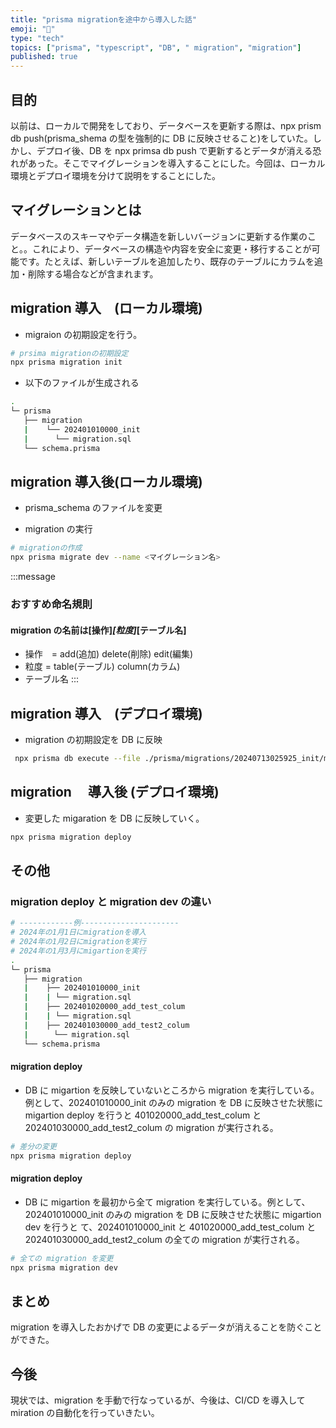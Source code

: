 ```yaml
---
title: "prisma migrationを途中から導入した話"
emoji: "🐡"
type: "tech"
topics: ["prisma", "typescript", "DB", " migration", "migration"]
published: true
---
```


## 目的

以前は、ローカルで開発をしており、データベースを更新する際は、npx prism db push(prisma_shema の型を強制的に DB に反映させること)をしていた。しかし、デプロイ後、DB を npx primsa db push で更新するとデータが消える恐れがあった。そこでマイグレーションを導入することにした。今回は、ローカル環境とデプロイ環境を分けて説明をすることにした。

## マイグレーションとは

データベースのスキーマやデータ構造を新しいバージョンに更新する作業のこと。。これにより、データベースの構造や内容を安全に変更・移行することが可能です。たとえば、新しいテーブルを追加したり、既存のテーブルにカラムを追加・削除する場合などが含まれます。

## migration 導入　(ローカル環境)

- migraion の初期設定を行う。

```bash
# prsima migrationの初期設定
npx prisma migration init
```

- 以下のファイルが生成される

```bash
.
└─ prisma
   ├── migration
   |    └── 202401010000_init
   |      └── migration.sql
   └── schema.prisma
```

## migration 導入後(ローカル環境)

- prisma_schema のファイルを変更

- migration の実行

```bash
# migrationの作成
npx prisma migrate dev --name <マイグレーション名>
```

:::message

### おすすめ命名規則

#### migration の名前は[操作]_[粒度]_[テーブル名]

- 操作　= add(追加) delete(削除) edit(編集)
- 粒度 = table(テーブル) column(カラム)
- テーブル名
  :::

## migration 導入　(デプロイ環境)

- migration の初期設定を DB に反映

```bash
 npx prisma db execute --file ./prisma/migrations/20240713025925_init/migration.sql
```

## migration 　導入後 (デプロイ環境)

- 変更した migaration を DB に反映していく。

```bash
npx prisma migration deploy
```

## その他

### migration deploy と migration dev の違い

```bash
# ------------例----------------------
# 2024年の1月1日にmigrationを導入
# 2024年の1月2日にmigrationを実行
# 2024年の1月3月にmigartionを実行
.
└─ prisma
   ├── migration
   |    ├── 202401010000_init
   |    | └── migration.sql
   |    ├── 202401020000_add_test_colum
   |    | └── migration.sql
   |    ├── 202401030000_add_test2_colum
   |    　└── migration.sql
   └── schema.prisma
```

#### migration deploy

- DB に migartion を反映していないところから migration を実行している。例として、202401010000_init のみの migration を DB に反映させた状態に migartion deploy を行うと 401020000_add_test_colum と 202401030000_add_test2_colum の migration が実行される。

```bash
# 差分の変更
npx prisma migration deploy
```

#### migration deploy

- DB に migartion を最初から全て migration を実行している。例として、202401010000_init のみの migration を DB に反映させた状態に migartion dev を行うと て、202401010000_init と 401020000_add_test_colum と 202401030000_add_test2_colum の全ての migration が実行される。

```bash
# 全ての migration を変更
npx prisma migration dev
```

## まとめ

migration を導入したおかげで DB の変更によるデータが消えることを防ぐことができた。

## 今後

現状では、migration を手動で行なっているが、今後は、CI/CD を導入して miration の自動化を行っていきたい。
